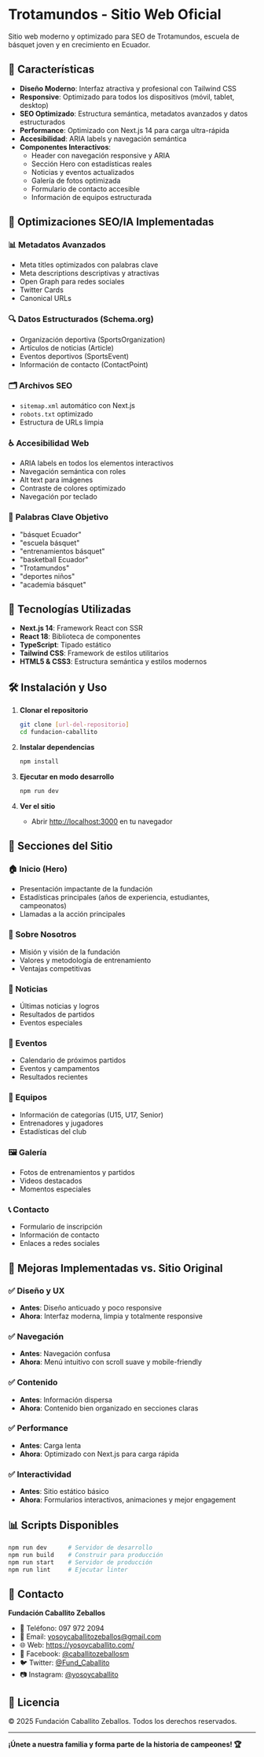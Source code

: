# Trotamundos - Sitio Web Oficial

Sitio web moderno y optimizado para SEO de Trotamundos, escuela de básquet joven y en crecimiento en Ecuador.

## 🏀 Características

- **Diseño Moderno**: Interfaz atractiva y profesional con Tailwind CSS
- **Responsive**: Optimizado para todos los dispositivos (móvil, tablet, desktop)
- **SEO Optimizado**: Estructura semántica, metadatos avanzados y datos estructurados
- **Performance**: Optimizado con Next.js 14 para carga ultra-rápida
- **Accesibilidad**: ARIA labels y navegación semántica
- **Componentes Interactivos**: 
  - Header con navegación responsive y ARIA
  - Sección Hero con estadísticas reales
  - Noticias y eventos actualizados
  - Galería de fotos optimizada
  - Formulario de contacto accesible
  - Información de equipos estructurada

## 🚀 Optimizaciones SEO/IA Implementadas

### 📊 **Metadatos Avanzados**
- Meta titles optimizados con palabras clave
- Meta descriptions descriptivas y atractivas
- Open Graph para redes sociales
- Twitter Cards
- Canonical URLs

### 🔍 **Datos Estructurados (Schema.org)**
- Organización deportiva (SportsOrganization)
- Artículos de noticias (Article)
- Eventos deportivos (SportsEvent)
- Información de contacto (ContactPoint)

### 🗂️ **Archivos SEO**
- `sitemap.xml` automático con Next.js
- `robots.txt` optimizado
- Estructura de URLs limpia

### ♿ **Accesibilidad Web**
- ARIA labels en todos los elementos interactivos
- Navegación semántica con roles
- Alt text para imágenes
- Contraste de colores optimizado
- Navegación por teclado

### 🎯 **Palabras Clave Objetivo**
- "básquet Ecuador"
- "escuela básquet"
- "entrenamientos básquet"
- "basketball Ecuador"
- "Trotamundos"
- "deportes niños"
- "academia básquet"

## 🚀 Tecnologías Utilizadas

- **Next.js 14**: Framework React con SSR
- **React 18**: Biblioteca de componentes
- **TypeScript**: Tipado estático
- **Tailwind CSS**: Framework de estilos utilitarios
- **HTML5 & CSS3**: Estructura semántica y estilos modernos

## 🛠️ Instalación y Uso

1. **Clonar el repositorio**
   ```bash
   git clone [url-del-repositorio]
   cd fundacion-caballito
   ```

2. **Instalar dependencias**
   ```bash
   npm install
   ```

3. **Ejecutar en modo desarrollo**
   ```bash
   npm run dev
   ```

4. **Ver el sitio**
   - Abrir [http://localhost:3000](http://localhost:3000) en tu navegador

## 📱 Secciones del Sitio

### 🏠 Inicio (Hero)
- Presentación impactante de la fundación
- Estadísticas principales (años de experiencia, estudiantes, campeonatos)
- Llamadas a la acción principales

### 🎯 Sobre Nosotros
- Misión y visión de la fundación
- Valores y metodología de entrenamiento
- Ventajas competitivas

### 📰 Noticias
- Últimas noticias y logros
- Resultados de partidos
- Eventos especiales

### 📅 Eventos
- Calendario de próximos partidos
- Eventos y campamentos
- Resultados recientes

### 👥 Equipos
- Información de categorías (U15, U17, Senior)
- Entrenadores y jugadores
- Estadísticas del club

### 🖼️ Galería
- Fotos de entrenamientos y partidos
- Videos destacados
- Momentos especiales

### 📞 Contacto
- Formulario de inscripción
- Información de contacto
- Enlaces a redes sociales

## 🎨 Mejoras Implementadas vs. Sitio Original

### ✅ Diseño y UX
- **Antes**: Diseño anticuado y poco responsive
- **Ahora**: Interfaz moderna, limpia y totalmente responsive

### ✅ Navegación
- **Antes**: Navegación confusa
- **Ahora**: Menú intuitivo con scroll suave y mobile-friendly

### ✅ Contenido
- **Antes**: Información dispersa
- **Ahora**: Contenido bien organizado en secciones claras

### ✅ Performance
- **Antes**: Carga lenta
- **Ahora**: Optimizado con Next.js para carga rápida

### ✅ Interactividad
- **Antes**: Sitio estático básico
- **Ahora**: Formularios interactivos, animaciones y mejor engagement

## 📊 Scripts Disponibles

```bash
npm run dev      # Servidor de desarrollo
npm run build    # Construir para producción
npm run start    # Servidor de producción
npm run lint     # Ejecutar linter
```

## 🤝 Contacto

**Fundación Caballito Zeballos**
- 📱 Teléfono: 097 972 2094
- 📧 Email: yosoycaballitozeballos@gmail.com
- 🌐 Web: https://yosoycaballito.com/
- 📘 Facebook: [@caballitozeballosm](https://www.facebook.com/caballitozeballosm)
- 🐦 Twitter: [@Fund_Caballito](https://twitter.com/Fund_Caballito)
- 📷 Instagram: [@yosoycaballito](https://www.instagram.com/yosoycaballito/)

## 📄 Licencia

© 2025 Fundación Caballito Zeballos. Todos los derechos reservados.

---

**¡Únete a nuestra familia y forma parte de la historia de campeones! 🏆**

